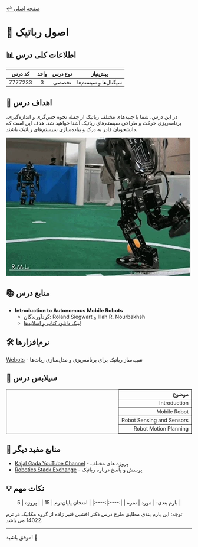 
[↩️ صفحه اصلی](/README.md)

# 🤖 اصول رباتیک

## 📊 اطلاعات کلی درس
| کد درس | واحد | نوع درس | پیش‌نیاز |
|:------:|:----:|:-------:|:--------:|
| 7777233 |  3   | تخصصی   | سیگنال‌ها و سیستم‌ها |

## 🎯 اهداف درس
در این درس، شما با جنبه‌های مختلف رباتیک از جمله نحوه حس‌گری و اندازه‌گیری، برنامه‌ریزی حرکت و طراحی سیستم‌های رباتیک آشنا خواهید شد. هدف این است که دانشجویان قادر به درک و پیاده‌سازی سیستم‌های رباتیک باشند.

![gif](تصاویر/giphy.webp)

## 📚 منابع درس
- **Introduction to Autonomous Mobile Robots**
  - گردآورندگان: Roland Siegwart و Illah R. Nourbakhsh
  - [لینک دانلود کتاب و اسلایدها](https://github.com/CE-SCU/scu-computer-engineering-courses/tree/main/%D9%86%DB%8C%D9%85%D8%B3%D8%A7%D9%84%208/%D8%A7%D8%B5%D9%88%D9%84%20%D8%B1%D8%A8%D8%A7%D8%AA%DB%8C%DA%A9%D8%B2/%D9%85%D9%86%D8%A7%D8%A8%D8%B9/%D9%85%D9%86%D8%A7%D8%A8%D8%B9%20%D8%AF%DA%A9%D8%AA%D8%B1%20%D8%A7%D9%81%D8%B4%D9%86%20%D9%82%D9%86%D8%A8%D8%B1%20%D8%B2%D8%A7%D8%AF%D9%87)

## 🛠️ نرم‌افزارها
[Webots](https://www.cyberbotics.com/) - شبیه‌ساز رباتیک برای برنامه‌ریزی و مدل‌سازی ربات‌ها

## 📅 سیلابس درس
<div align="center" style="direction: rtl">
    <table border="1" style="text-align: right;">
        <thead>
            <tr>
                <th>موضوع</th>
            </tr>
        </thead>
        <tbody>
            <tr>
                <td>Introduction</td>
            </tr>
            <tr>
                <td>Mobile Robot</td>
            </tr>
            <tr>
                <td>Robot Sensing and Sensors</td>
            </tr>
            <tr>
                <td>Robot Motion Planning</td>
            </tr>
        </tbody>
    </table>
</div>

## 🔗 منابع مفید دیگر

- [Kajal Gada YouTube Channel](https://www.youtube.com/@KajalGada) - پروژه های مختلف 
- [Robotics Stack Exchange](https://robotics.stackexchange.com/) - پرسش و پاسخ درباره رباتیک

## 💡 نکات مهم
<div align="center">

بارم بندی:
| مورد | نمره |
|:----:|:----:|
| امتحان پایان‌ترم | 15 |
| پروژه‌ | 5 |

</div>

توجه: این بارم بندی مطابق طرح درس دکتر افشین قنبر زاده از گروه مکانیک در ترم 14022 می باشد.

---

موفق باشید! 🚀

